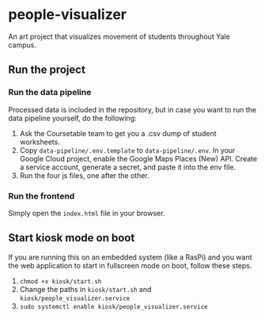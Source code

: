 # people-visualizer

An art project that visualizes movement of students throughout Yale campus.

## Run the project

### Run the data pipeline
Processed data is included in the repository, but in case you want to run the data pipeline yourself, do the following:

1. Ask the Coursetable team to get you a .csv dump of student worksheets.
2. Copy `data-pipeline/.env.template` to `data-pipeline/.env`. In your Google Cloud project, enable the Google Maps Places (New) API. Create a service account, generate a secret, and paste it into the env file.
3. Run the four js files, one after the other.

### Run the frontend
Simply open the `index.html` file in your browser.

## Start kiosk mode on boot
If you are running this on an embedded system (like a RasPi) and you want the web application to start in fullscreen mode on boot, follow these steps.

1. `chmod +x kiosk/start.sh`
2. Change the paths in `kiosk/start.sh` and `kiosk/people_visualizer.service`
3. `sudo systemctl enable kiosk/people_visualizer.service`

